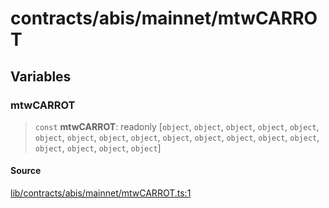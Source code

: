 # contracts/abis/mainnet/mtwCARROT

## Variables

### mtwCARROT

> `const` **mtwCARROT**: readonly [`object`, `object`, `object`, `object`, `object`, `object`, `object`, `object`, `object`, `object`, `object`, `object`, `object`, `object`, `object`, `object`, `object`, `object`]

#### Source

[lib/contracts/abis/mainnet/mtwCARROT.ts:1](https://github.com/PufferFinance/puffer-sdk/blob/d1d818887a153c4e95fcbe23c233149dda199ecd/lib/contracts/abis/mainnet/mtwCARROT.ts#L1)
